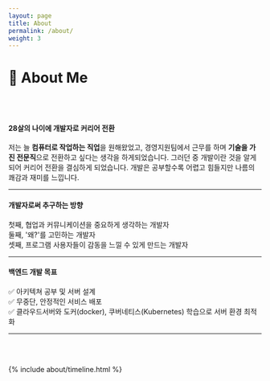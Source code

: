 ```yaml
---
layout: page
title: About
permalink: /about/
weight: 3
---
```


# 🧐 **About Me**
<br><br>

#### 28살의 나이에 개발자로 커리어 전환

저는 늘 **컴퓨터로 작업하는 직업**을 원해왔었고, 경영지원팀에서 근무를 하며 **기술을 가진 전문직**으로 전환하고 싶다는 생각을 하게되었습니다. 그러던 중 개발이란 것을 알게 되어 커리어 전환을 결심하게 되었습니다. 개발은 공부할수록 어렵고 힘들지만 나름의 쾌감과 재미를 느낍니다.

----
#### 개발자로써 추구하는 방향
첫째, 협업과 커뮤니케이션을 중요하게 생각하는 개발자 <br>
둘째, '왜?'를 고민하는 개발자 <br>
셋째, 프로그램 사용자들이 감동을 느낄 수 있게 만드는 개발자 <br>

-----
#### 백엔드 개발 목표
✅ 아키텍쳐 공부 및 서버 설계 <br>
✅ 무중단, 안정적인 서비스 배포 <br>
✅ 클라우드서버와 도커(docker), 쿠버네티스(Kubernetes) 학습으로 서버 환경 최적화 <br>

-----

<br><br>

<div class="row">
<!-- {% include about/skills.html title="Programming Skills" source=site.data.programming-skills %} -->
<!-- {% include about/skills.html title="Other Skills" source=site.data.other-skills %} -->
</div>

<div class="row">
{% include about/timeline.html %}
</div>